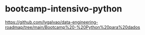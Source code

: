 # bootcamp-intensivo-python

https://github.com/lvgalvao/data-engineering-roadmap/tree/main/Bootcamp%20-%20Python%20para%20dados
